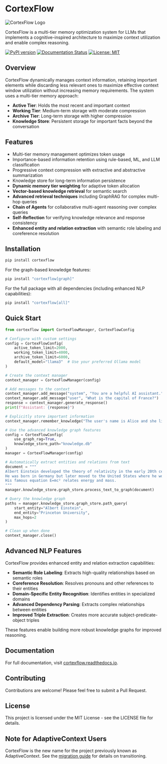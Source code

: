 # CortexFlow

![CortexFlow Logo](docs/source/_static/logo.png)

CortexFlow is a multi-tier memory optimization system for LLMs that implements a cognitive-inspired architecture to maximize context utilization and enable complex reasoning.

[![PyPI version](https://badge.fury.io/py/cortexflow.svg)](https://badge.fury.io/py/cortexflow)
[![Documentation Status](https://readthedocs.org/projects/cortexflow/badge/?version=latest)](https://cortexflow.readthedocs.io/en/latest/?badge=latest)
[![License: MIT](https://img.shields.io/badge/License-MIT-yellow.svg)](https://opensource.org/licenses/MIT)

## Overview

CortexFlow dynamically manages context information, retaining important elements while discarding less relevant ones to maximize effective context window utilization without increasing memory requirements. The system uses a multi-tier memory approach:

- **Active Tier**: Holds the most recent and important context
- **Working Tier**: Medium-term storage with moderate compression
- **Archive Tier**: Long-term storage with higher compression
- **Knowledge Store**: Persistent storage for important facts beyond the conversation

## Features

- Multi-tier memory management optimizes token usage
- Importance-based information retention using rule-based, ML, and LLM classification
- Progressive context compression with extractive and abstractive summarization
- Knowledge store for long-term information persistence
- **Dynamic memory tier weighting** for adaptive token allocation
- **Vector-based knowledge retrieval** for semantic search
- **Advanced retrieval techniques** including GraphRAG for complex multi-hop queries
- **Chain of Agents** for collaborative multi-agent reasoning over complex queries
- **Self-Reflection** for verifying knowledge relevance and response consistency
- **Enhanced entity and relation extraction** with semantic role labeling and coreference resolution

## Installation

```bash
pip install cortexflow
```

For the graph-based knowledge features:
```bash
pip install "cortexflow[graph]"
```

For the full package with all dependencies (including enhanced NLP capabilities):
```bash
pip install "cortexflow[all]"
```

## Quick Start

```python
from cortexflow import CortexFlowManager, CortexFlowConfig

# Configure with custom settings
config = CortexFlowConfig(
    active_token_limit=2000,
    working_token_limit=4000,
    archive_token_limit=6000,
    default_model="llama3"  # Use your preferred Ollama model
)

# Create the context manager
context_manager = CortexFlowManager(config)

# Add messages to the context
context_manager.add_message("system", "You are a helpful AI assistant.")
context_manager.add_message("user", "What is the capital of France?")
response = context_manager.generate_response()
print(f"Assistant: {response}")

# Explicitly store important information
context_manager.remember_knowledge("The user's name is Alice and she lives in Boston.")

# Use the advanced knowledge graph features
config = CortexFlowConfig(
    use_graph_rag=True,
    knowledge_store_path="knowledge.db"
)
manager = CortexFlowManager(config)

# Automatically extract entities and relations from text
document = """
Albert Einstein developed the theory of relativity in the early 20th century.
He was born in Germany but later moved to the United States where he worked at Princeton University.
His famous equation E=mc² relates energy and mass.
"""
manager.knowledge_store.graph_store.process_text_to_graph(document)

# Query the knowledge graph
paths = manager.knowledge_store.graph_store.path_query(
    start_entity="Albert Einstein", 
    end_entity="Princeton University", 
    max_hops=2
)

# Clean up when done
context_manager.close()
```

## Advanced NLP Features

CortexFlow provides enhanced entity and relation extraction capabilities:

- **Semantic Role Labeling**: Extracts high-quality relationships based on semantic roles
- **Coreference Resolution**: Resolves pronouns and other references to their entities
- **Domain-Specific Entity Recognition**: Identifies entities in specialized domains
- **Advanced Dependency Parsing**: Extracts complex relationships between entities
- **Improved Triple Extraction**: Creates more accurate subject-predicate-object triples

These features enable building more robust knowledge graphs for improved reasoning.

## Documentation

For full documentation, visit [cortexflow.readthedocs.io](https://cortexflow.readthedocs.io).

## Contributing

Contributions are welcome! Please feel free to submit a Pull Request.

## License

This project is licensed under the MIT License - see the LICENSE file for details.

## Note for AdaptiveContext Users

CortexFlow is the new name for the project previously known as AdaptiveContext. See the [migration guide](https://cortexflow.readthedocs.io/en/latest/guides/migration.html) for details on transitioning.